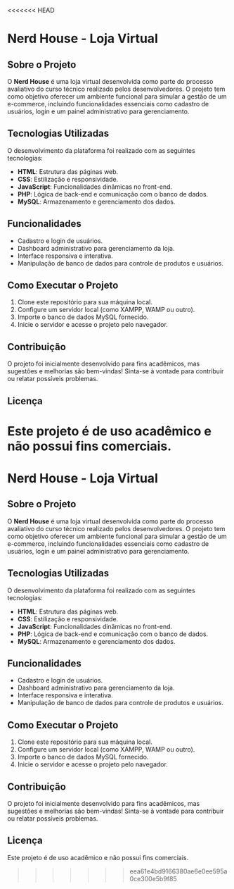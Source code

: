 <<<<<<< HEAD
# Nerd House - Loja Virtual

## Sobre o Projeto  
O **Nerd House** é uma loja virtual desenvolvida como parte do processo avaliativo do curso técnico realizado pelos desenvolvedores. O projeto tem como objetivo oferecer um ambiente funcional para simular a gestão de um e-commerce, incluindo funcionalidades essenciais como cadastro de usuários, login e um painel administrativo para gerenciamento.

## Tecnologias Utilizadas  
O desenvolvimento da plataforma foi realizado com as seguintes tecnologias:  
- **HTML**: Estrutura das páginas web.  
- **CSS**: Estilização e responsividade.  
- **JavaScript**: Funcionalidades dinâmicas no front-end.  
- **PHP**: Lógica de back-end e comunicação com o banco de dados.  
- **MySQL**: Armazenamento e gerenciamento dos dados.  

## Funcionalidades  
- Cadastro e login de usuários.  
- Dashboard administrativo para gerenciamento da loja.  
- Interface responsiva e interativa.  
- Manipulação de banco de dados para controle de produtos e usuários.  

## Como Executar o Projeto  
1. Clone este repositório para sua máquina local.  
2. Configure um servidor local (como XAMPP, WAMP ou outro).  
3. Importe o banco de dados MySQL fornecido.  
4. Inicie o servidor e acesse o projeto pelo navegador.  

## Contribuição  
O projeto foi inicialmente desenvolvido para fins acadêmicos, mas sugestões e melhorias são bem-vindas! Sinta-se à vontade para contribuir ou relatar possíveis problemas.  

## Licença  
Este projeto é de uso acadêmico e não possui fins comerciais.
=======
# Nerd House - Loja Virtual

## Sobre o Projeto  
O **Nerd House** é uma loja virtual desenvolvida como parte do processo avaliativo do curso técnico realizado pelos desenvolvedores. O projeto tem como objetivo oferecer um ambiente funcional para simular a gestão de um e-commerce, incluindo funcionalidades essenciais como cadastro de usuários, login e um painel administrativo para gerenciamento.

## Tecnologias Utilizadas  
O desenvolvimento da plataforma foi realizado com as seguintes tecnologias:  
- **HTML**: Estrutura das páginas web.  
- **CSS**: Estilização e responsividade.  
- **JavaScript**: Funcionalidades dinâmicas no front-end.  
- **PHP**: Lógica de back-end e comunicação com o banco de dados.  
- **MySQL**: Armazenamento e gerenciamento dos dados.  

## Funcionalidades  
- Cadastro e login de usuários.  
- Dashboard administrativo para gerenciamento da loja.  
- Interface responsiva e interativa.  
- Manipulação de banco de dados para controle de produtos e usuários.  

## Como Executar o Projeto  
1. Clone este repositório para sua máquina local.  
2. Configure um servidor local (como XAMPP, WAMP ou outro).  
3. Importe o banco de dados MySQL fornecido.  
4. Inicie o servidor e acesse o projeto pelo navegador.  

## Contribuição  
O projeto foi inicialmente desenvolvido para fins acadêmicos, mas sugestões e melhorias são bem-vindas! Sinta-se à vontade para contribuir ou relatar possíveis problemas.  

## Licença  
Este projeto é de uso acadêmico e não possui fins comerciais.
>>>>>>> eea61e4bd9166380ae6e0ee595a0ce300e5b9f85
